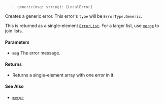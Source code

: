 <!--
 Copyright (c) 2020 Thomas J. Otterson
 
 This software is released under the MIT License.
 https://opensource.org/licenses/MIT
-->

> `generic(msg: string): [LocalError]`

Creates a generic error. This error's `type` will be `ErrorType.Generic`.

This is returned as a single-element [`ErrorList`](../types/errorlist.md). For a larger list, use [`merge`](merge.md) to join lists.

#### Parameters

* `msg` The error message.

#### Returns

* Returns a single-element array with one error in it.

#### See Also

* [`merge`](merge.md)